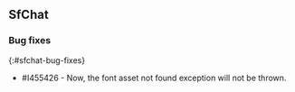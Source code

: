 ## SfChat

### Bug fixes
{:#sfchat-bug-fixes}

* \#I455426 - Now, the font asset not found exception will not be thrown.
